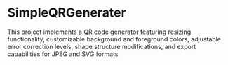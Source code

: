 # SimpleQRGenerater
This project implements a QR code generator featuring resizing functionality, customizable background and foreground colors, adjustable error correction levels, shape structure modifications, and export capabilities for JPEG and SVG formats

